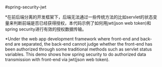 #spring-security-jwt

*在前后端分离的开发框架下，后端无法通过一些传统方法的比如servlet的状态变量来判断前端是否已经获得授权，本代码示例了如何用jwt(json web token)和 spring security进行有效的授权数据传输。

*Under the web app development framework where front-end and back-end are separated, the back-end cannot judge whether the front-end has been authorized through some traditional methods such as servlet status variables. This demo shows how spring security to do authorized data transmission with front-end via jwt(json web token).